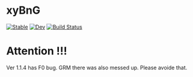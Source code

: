 # xyBnG

[![Stable](https://img.shields.io/badge/docs-stable-blue.svg)](https://xijiang.github.io/xyBnG.jl/stable/)
[![Dev](https://img.shields.io/badge/docs-dev-blue.svg)](https://xijiang.github.io/xyBnG.jl/dev/)
[![Build Status](https://github.com/xijiang/xyBnG.jl/actions/workflows/CI.yml/badge.svg?branch=main)](https://github.com/xijiang/xyBnG.jl/actions/workflows/CI.yml?query=branch%3Amain)

# Attention !!!
Ver 1.1.4 has F0 bug. GRM there was also messed up. Please avoide that.
